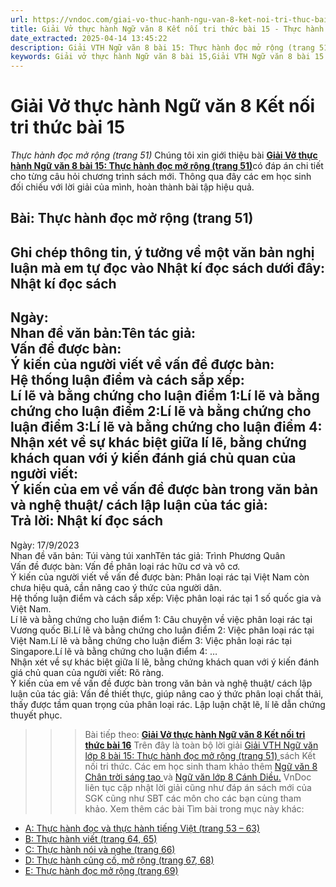 ```yaml
---
url: https://vndoc.com/giai-vo-thuc-hanh-ngu-van-8-ket-noi-tri-thuc-bai-15-319862
title: Giải Vở thực hành Ngữ văn 8 Kết nối tri thức bài 15 - Thực hành đọc mở rộng (trang 51) - VnDoc.com
date_extracted: 2025-04-14 13:45:22
description: Giải VTH Ngữ văn 8 bài 15: Thực hành đọc mở rộng (trang 51) sách Kết nối tri thức có đáp án chi tiết cho các bạn cùng tham khảo.
keywords: Giải vở thực hành Ngữ văn 8 bài 15,Giải VTH Ngữ văn 8 bài 15 Kết nối tri thức,Giải vở thực hành Ngữ văn KNTT lớp 8,Ngữ văn lớp 8,Ngữ văn lớp 8 Kết nối tri thức,giải vở thực hành Ngữ văn lớp 8,bài Thực hành đọc mở rộng (trang 51)
---
```


# Giải Vở thực hành Ngữ văn 8 Kết nối tri thức bài 15
 _Thực hành đọc mở rộng \(trang 51\)_
Chúng tôi xin giới thiệu bài [**Giải Vở thực hành Ngữ văn 8 bài 15: Thực hành đọc mở rộng \(trang 51\)**](<https://vndoc.com/giai-vo-thuc-hanh-ngu-van-8-ket-noi-tri-thuc-bai-15-319862>)có đáp án chi tiết cho từng câu hỏi chương trình sách mới. Thông qua đây các em học sinh đối chiếu với lời giải của mình, hoàn thành bài tập hiệu quả.
## **Bài: Thực hành đọc mở rộng \(trang 51\)**
Ghi chép thông tin, ý tưởng về một văn bản nghị luận mà em tự đọc vào Nhật kí đọc sách dưới đây:
**Nhật kí đọc sách**  
---  
Ngày:  
Nhan đề văn bản:Tên tác giả:  
Vấn đề được bàn:  
Ý kiến của người viết về vấn đề được bàn:  
Hệ thống luận điểm và cách sắp xếp:  
Lí lẽ và bằng chứng cho luận điểm 1:Lí lẽ và bằng chứng cho luận điểm 2:Lí lẽ và bằng chứng cho luận điểm 3:Lí lẽ và bằng chứng cho luận điểm 4:  
Nhận xét về sự khác biệt giữa lí lẽ, bằng chứng khách quan với ý kiến đánh giá chủ quan của người viết:  
Ý kiến của em về vấn đề được bàn trong văn bản và nghệ thuật/ cách lập luận của tác giả:  
**Trả lời:**
**Nhật kí đọc sách**  
---  
Ngày: 17/9/2023  
Nhan đề văn bản: Túi vàng túi xanhTên tác giả: Trình Phương Quân  
Vấn đề được bàn: Vấn đề phân loại rác hữu cơ và vô cơ.  
Ý kiến của người viết về vấn đề được bàn: Phân loại rác tại Việt Nam còn chưa hiệu quả, cần nâng cao ý thức của người dân.  
Hệ thống luận điểm và cách sắp xếp: Việc phân loại rác tại 1 số quốc gia và Việt Nam.  
Lí lẽ và bằng chứng cho luận điểm 1: Câu chuyện về việc phân loại rác tại Vương quốc Bỉ.Lí lẽ và bằng chứng cho luận điểm 2: Việc phân loại rác tại Việt Nam.Lí lẽ và bằng chứng cho luận điểm 3: Việc phân loại rác tại Singapore.Lí lẽ và bằng chứng cho luận điểm 4: …  
Nhận xét về sự khác biệt giữa lí lẽ, bằng chứng khách quan với ý kiến đánh giá chủ quan của người viết: Rõ ràng.  
Ý kiến của em về vấn đề được bàn trong văn bản và nghệ thuật/ cách lập luận của tác giả: Vấn đề thiết thực, giúp nâng cao ý thức phân loại chất thải, thấy được tầm quan trọng của phân loại rác. Lập luận chặt lẽ, lí lẽ dẫn chứng thuyết phục.  
>>> Bài tiếp theo: [**Giải Vở thực hành Ngữ văn 8 Kết nối tri thức bài 16**](<https://vndoc.com/giai-vo-thuc-hanh-ngu-van-8-ket-noi-tri-thuc-bai-16-319873>)
Trên đây là toàn bộ lời giải [Giải VTH Ngữ văn lớp 8 bài 15: Thực hành đọc mở rộng \(trang 51\) ](<https://vndoc.com/giai-vo-thuc-hanh-ngu-van-8-ket-noi-tri-thuc-bai-15-319862>)sách Kết nối tri thức. Các em học sinh tham khảo thêm [Ngữ văn 8 Chân trời sáng tạo ](<https://vndoc.com/ngu-van-8-chan-troi-sang-tao>)và [Ngữ văn lớp 8 Cánh Diều.](<https://vndoc.com/ngu-van-8-canh-dieu>) VnDoc liên tục cập nhật lời giải cũng như đáp án sách mới của SGK cũng như SBT các môn cho các bạn cùng tham khảo.
Xem thêm các bài Tìm bài trong mục này khác:
  * [A: Thực hành đọc và thực hành tiếng Việt \(trang 53 – 63\)](</giai-vo-thuc-hanh-ngu-van-8-ket-noi-tri-thuc-bai-16-319873>)
  * [B: Thực hành viết \(trang 64, 65\)](</giai-vo-thuc-hanh-ngu-van-8-ket-noi-tri-thuc-bai-17-319877>)
  * [C: Thực hành nói và nghe \(trang 66\)](</giai-vo-thuc-hanh-ngu-van-8-ket-noi-tri-thuc-bai-18-319880>)
  * [D: Thực hành củng cố, mở rộng \(trang 67, 68\)](</giai-vo-thuc-hanh-ngu-van-8-ket-noi-tri-thuc-bai-19-319881>)
  * [E: Thực hành đọc mở rộng \(trang 69\)](</giai-vo-thuc-hanh-ngu-van-8-ket-noi-tri-thuc-bai-20-319882>)

